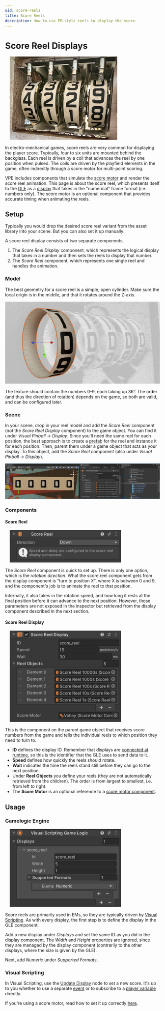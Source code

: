 ```yaml
---
uid: score-reels
title: Score Reels
description: How to use EM-style reels to display the score.
---
```


# Score Reel Displays

<img src="score-reels.jpg" width="350" alt="Score Reels a of a Gottlieb Volley" class="img-fluid float-end" style="margin-left: 15px"/>

In electro-mechanical games, score reels are very common for displaying the player score. Typically, four to six units are mounted behind the backglass. Each reel is driven by a coil that advances the reel by one position when pulsed. The coils are driven by the playfield elements in the game, often indirectly through a score motor for multi-point scoring.

VPE includes components that simulate the [score motor](xref:score-motors) and render the score reel animation. This page is about the score reel, which presents itself to the [GLE](xref:gamelogic_engine) as a [display](xref:displays) that takes in the "numerical" frame format (i.e. numbers only). The score motor is an optional component that provides accurate timing when animating the reels.

## Setup

Typically you would drop the desired score reel variant from the asset library into your scene. But you can also set it up manually:

A score reel display consists of two separate components.

1. The *Score Reel Display* component, which represents the logical display that takes in a number and then sets the reels to display that number.
2. The *Score Reel* component, which represents one single reel and handles the animation.

### Model

The best geometry for a score reel is a simple, open cylinder. Make sure the local origin is in the middle, and that it rotates around the Z-axis.

![Score reel geometry](score-reels-geometry.jpg)

The texture should contain the numbers 0-9, each taking up 36°. The order (and thus the direction of rotation) depends on the game, so both are valid, and can be configured later.

### Scene

In your scene, drop in your reel model and add the *Score Reel* component (not the *Score Reel Display* component) to the game object. You can find it under *Visual Pinball -> Display*. Since you'll need the same reel for each position, the best approach is to create a [prefab](https://docs.unity3d.com/Manual/Prefabs.html) for the reel and instance it for each position. Then, parent them under a game object that acts as your display. To this object, add the *Score Reel* component (also under *Visual Pinball -> Display*).

![Score reel scene](score-reels-scene.png)

### Components

#### Score Reel

<img src="score-reel-inspector.png" width="362" alt="Score Reel Inspector" class="img-fluid float-end" style="margin-left: 15px"/>

The *Score Reel* component is quick to set up. There is only one option, which is the *rotation direction*. What the score reel component gets from the display component is "turn to position X", where X is between 0 and 9, and the component's job is to animate the reel to that position.

Internally, it also takes in the rotation speed, and how long it rests at the final position before it can advance to the next position. However, those parameters are not exposed in the inspector but retrieved from the display component described in the next section.

#### Score Reel Display

<img src="score-reel-display-inspector.png" width="362" alt="Score Reel Display Inspector" class="img-fluid float-end" style="margin-left: 15px"/>

This is the component on the parent game object that receives score numbers from the game and tells the individual reels to which position they need to turn to. 

- **ID** defines the display ID. Remember that displays are [connected at runtime](xref:displays#setup), so this is the identifier that the GLE uses to send data to it.
- **Speed** defines how quickly the reels should rotate.
- **Wait** indicates the time the reels stand still before they can go to the next position.
- Under **Reel Objects** you define your reels (they are not automatically retrieved from the children). The order is from largest to smallest, i.e. from left to right.
- The **Score Motor** is an optional reference to a [score motor component](xref:score-motors).


## Usage

### Gamelogic Engine

<img src="score-reel-uvs-display.png" width="362" alt="Score Reel Display Inspector" class="img-fluid float-end" style="margin-left: 15px"/>

Score reels are primarily used in EMs, so they are typically driven by [Visual Scripting](xref:uvs_index). As with every display, the first step is to define the display in the GLE component.

Add a new display under *Displays* and set the same ID as you did in the display component. The *Width* and *Height* properties are ignored, since they are managed by the display component (contrarily to the other displays, where the size is given by the GLE).

Next, add *Numeric* under *Supported Formats*.

### Visual Scripting

In Visual Scripting, use the [Update Display](xref:uvs_node_reference#update-display) node to set a new score. It's up to you whether to use a separate [event](xref:uvs_setup#events) or to subscribe to a [player variable](xref:uvs_variables) directly.

If you're using a score motor, read how to set it up correctly [here](xref:score-motors#usage).
